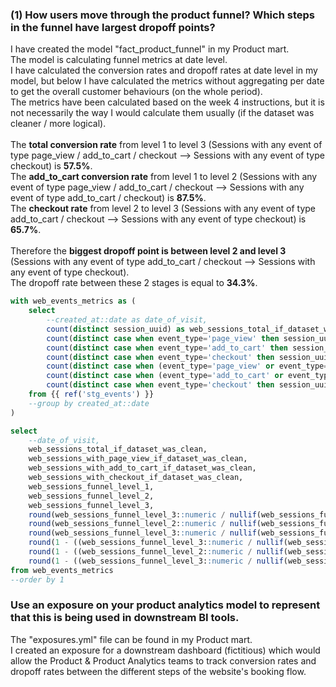 ### (1) How users move through the product funnel? Which steps in the funnel have largest dropoff points?
I have created the model "fact_product_funnel" in my Product mart.\
The model is calculating funnel metrics at date level.\
I have calculated the conversion rates and dropoff rates at date level in my model, but  below I have calculated the metrics without aggregating per date to get the overall customer behaviours (on the whole period).\
The metrics have been calculated based on the week 4 instructions, but it is not necessarily the way I would calculate them usually (if the dataset was cleaner / more logical).\
<br />
The **total conversion rate** from level 1 to level 3 (Sessions with any event of type page_view / add_to_cart / checkout --> Sessions with any event of type checkout) is **57.5%**.\
The **add_to_cart conversion rate** from level 1 to level 2 (Sessions with any event of type page_view / add_to_cart / checkout --> Sessions with any event of type add_to_cart / checkout) is **87.5%**.\
The **checkout rate** from level 2 to level 3 (Sessions with any event of type add_to_cart / checkout --> Sessions with any event of type checkout) is **65.7%**.\
<br />
Therefore the **biggest dropoff point is between level 2 and level 3** (Sessions with any event of type add_to_cart / checkout --> Sessions with any event of type checkout).\
The dropoff rate between these 2 stages is equal to **34.3%**.

```sql
with web_events_metrics as (
    select
        --created_at::date as date_of_visit,
        count(distinct session_uuid) as web_sessions_total_if_dataset_was_clean,
        count(distinct case when event_type='page_view' then session_uuid end) as web_sessions_with_page_view_if_dataset_was_clean,
        count(distinct case when event_type='add_to_cart' then session_uuid end) as web_sessions_with_add_to_cart_if_dataset_was_clean,
        count(distinct case when event_type='checkout' then session_uuid end) as web_sessions_with_checkout_if_dataset_was_clean,
        count(distinct case when (event_type='page_view' or event_type='add_to_cart' or event_type='checkout') then session_uuid end) as web_sessions_funnel_level_1,
        count(distinct case when (event_type='add_to_cart' or event_type='checkout') then session_uuid end) as web_sessions_funnel_level_2,
        count(distinct case when event_type='checkout' then session_uuid end) as web_sessions_funnel_level_3
    from {{ ref('stg_events') }}
    --group by created_at::date
)

select 
    --date_of_visit,
    web_sessions_total_if_dataset_was_clean,
    web_sessions_with_page_view_if_dataset_was_clean,
    web_sessions_with_add_to_cart_if_dataset_was_clean,
    web_sessions_with_checkout_if_dataset_was_clean,
    web_sessions_funnel_level_1,
    web_sessions_funnel_level_2,
    web_sessions_funnel_level_3,
    round(web_sessions_funnel_level_3::numeric / nullif(web_sessions_funnel_level_1, 0),4) as total_conversion,
    round(web_sessions_funnel_level_2::numeric / nullif(web_sessions_funnel_level_1,0),4) as add_to_cart_conversion,
    round(web_sessions_funnel_level_3::numeric / nullif(web_sessions_funnel_level_2, 0),4) as checkout_conversion,
    round(1 - ((web_sessions_funnel_level_3::numeric / nullif(web_sessions_funnel_level_1, 0))),4) as total_dropoff,
    round(1 - ((web_sessions_funnel_level_2::numeric / nullif(web_sessions_funnel_level_1, 0))),4) as add_to_cart_dropoff,
    round(1 - ((web_sessions_funnel_level_3::numeric / nullif(web_sessions_funnel_level_2, 0))),4) as checkout_dropoff
from web_events_metrics
--order by 1
```

### Use an exposure on your product analytics model to represent that this is being used in downstream BI tools.
The "exposures.yml" file can be found in my Product mart.\
I created an exposure for a downstream dashboard (fictitious) which would allow the Product & Product Analytics teams to track conversion rates and dropoff rates between the different steps of the website's booking flow. 
